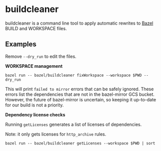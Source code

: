 # buildcleaner

buildcleaner is a command line tool to apply automatic rewrites to
[Bazel](https://github.com/bazelbuild/bazel) BUILD and WORKSPACE files.

## Examples

Remove `--dry_run` to edit the files.

**WORKSPACE management**
```
bazel run -- bazel/buildcleaner fixWorkspace --workspace $PWD --dry_run
```

This will print `failed to mirror` errors that can be safely ignored.
These errors list the dependencies that are not in the bazel-mirror GCS bucket.
However, the future of bazel-mirror is uncertain, so keeping it up-to-date for
our build is not a priority.

**Dependency license checks**

Running `getLicenses` generates a list of licenses of dependencies.

Note: it only gets licenses for `http_archive` rules.

```
bazel run -- bazel/buildcleaner getLicenses --workspace $PWD | sort
```
